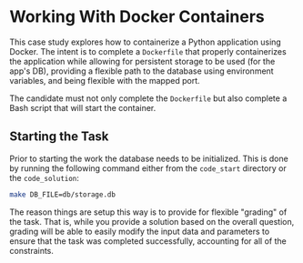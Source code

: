 # Working With Docker Containers

This case study explores how to containerize a Python application using Docker.  The intent is to complete a `Dockerfile` that properly containerizes the application while allowing for persistent storage to be used (for the app's DB), providing a flexible path to the database using environment variables, and being flexible with the mapped port.

The candidate must not only complete the `Dockerfile` but also complete a Bash script that will start the container.

## Starting the Task

Prior to starting the work the database needs to be initialized.  This is done by running the following command either from the `code_start` directory or the `code_solution`:

```sh
make DB_FILE=db/storage.db
```

The reason things are setup this way is to provide for flexible "grading" of the task.  That is, while you provide a solution based on the overall question, grading will be able to easily modify the input data and parameters to ensure that the task was completed successfully, accounting for all of the constraints.
